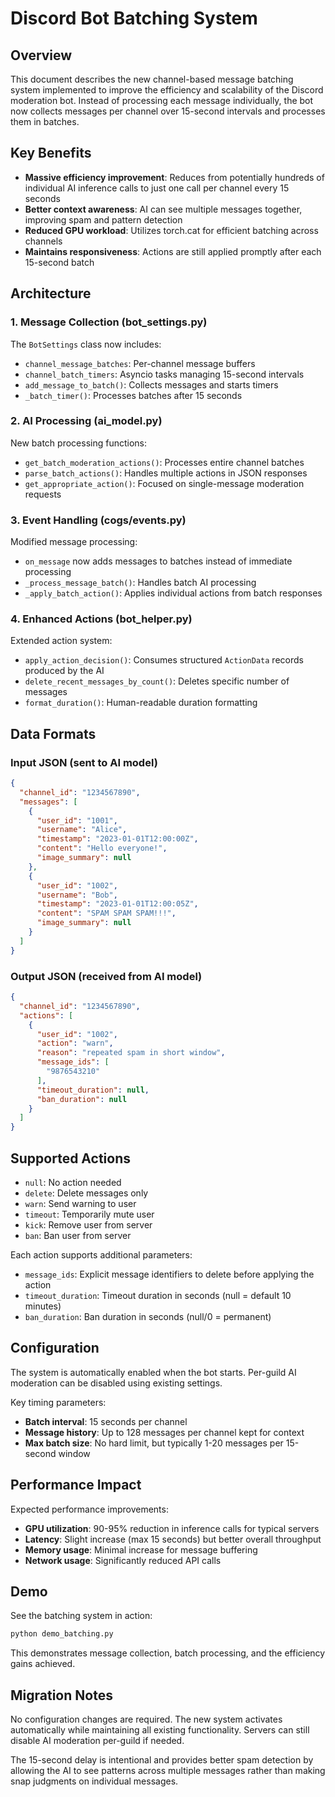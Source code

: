 # Discord Bot Batching System

## Overview

This document describes the new channel-based message batching system implemented to improve the efficiency and scalability of the Discord moderation bot. Instead of processing each message individually, the bot now collects messages per channel over 15-second intervals and processes them in batches.

## Key Benefits

- **Massive efficiency improvement**: Reduces from potentially hundreds of individual AI inference calls to just one call per channel every 15 seconds
- **Better context awareness**: AI can see multiple messages together, improving spam and pattern detection
- **Reduced GPU workload**: Utilizes torch.cat for efficient batching across channels
- **Maintains responsiveness**: Actions are still applied promptly after each 15-second batch

## Architecture

### 1. Message Collection (bot_settings.py)

The `BotSettings` class now includes:
- `channel_message_batches`: Per-channel message buffers
- `channel_batch_timers`: Asyncio tasks managing 15-second intervals
- `add_message_to_batch()`: Collects messages and starts timers
- `_batch_timer()`: Processes batches after 15 seconds

### 2. AI Processing (ai_model.py)

New batch processing functions:
- `get_batch_moderation_actions()`: Processes entire channel batches
- `parse_batch_actions()`: Handles multiple actions in JSON responses
- `get_appropriate_action()`: Focused on single-message moderation requests

### 3. Event Handling (cogs/events.py)

Modified message processing:
- `on_message` now adds messages to batches instead of immediate processing
- `_process_message_batch()`: Handles batch AI processing
- `_apply_batch_action()`: Applies individual actions from batch responses

### 4. Enhanced Actions (bot_helper.py)

Extended action system:
- `apply_action_decision()`: Consumes structured `ActionData` records produced by the AI
- `delete_recent_messages_by_count()`: Deletes specific number of messages
- `format_duration()`: Human-readable duration formatting

## Data Formats

### Input JSON (sent to AI model)
```json
{
  "channel_id": "1234567890",
  "messages": [
    {
      "user_id": "1001",
      "username": "Alice",
      "timestamp": "2023-01-01T12:00:00Z",
      "content": "Hello everyone!",
      "image_summary": null
    },
    {
      "user_id": "1002", 
      "username": "Bob",
      "timestamp": "2023-01-01T12:00:05Z",
      "content": "SPAM SPAM SPAM!!!",
      "image_summary": null
    }
  ]
}
```

### Output JSON (received from AI model)
```json
{
  "channel_id": "1234567890",
  "actions": [
    {
      "user_id": "1002",
      "action": "warn",
      "reason": "repeated spam in short window",
      "message_ids": [
        "9876543210"
      ],
      "timeout_duration": null,
      "ban_duration": null
    }
  ]
}
```

## Supported Actions

- `null`: No action needed
- `delete`: Delete messages only
- `warn`: Send warning to user
- `timeout`: Temporarily mute user
- `kick`: Remove user from server
- `ban`: Ban user from server

Each action supports additional parameters:
- `message_ids`: Explicit message identifiers to delete before applying the action
- `timeout_duration`: Timeout duration in seconds (null = default 10 minutes)
- `ban_duration`: Ban duration in seconds (null/0 = permanent)

## Configuration

The system is automatically enabled when the bot starts. Per-guild AI moderation can be disabled using existing settings.

Key timing parameters:
- **Batch interval**: 15 seconds per channel
- **Message history**: Up to 128 messages per channel kept for context
- **Max batch size**: No hard limit, but typically 1-20 messages per 15-second window

## Performance Impact

Expected performance improvements:
- **GPU utilization**: 90-95% reduction in inference calls for typical servers
- **Latency**: Slight increase (max 15 seconds) but better overall throughput  
- **Memory usage**: Minimal increase for message buffering
- **Network usage**: Significantly reduced API calls

## Demo

See the batching system in action:
```bash
python demo_batching.py
```

This demonstrates message collection, batch processing, and the efficiency gains achieved.

## Migration Notes

No configuration changes are required. The new system activates automatically while maintaining all existing functionality. Servers can still disable AI moderation per-guild if needed.

The 15-second delay is intentional and provides better spam detection by allowing the AI to see patterns across multiple messages rather than making snap judgments on individual messages.
